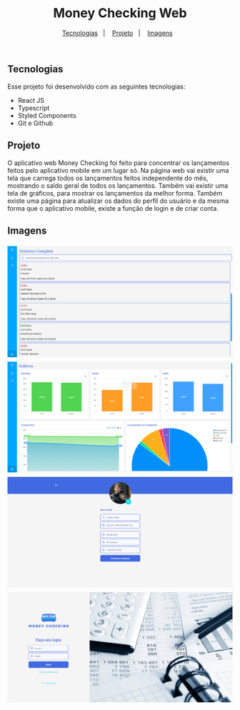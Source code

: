 <h1 align="center"> Money Checking Web</h1>

<p align="center">
  <a href="#-tecnologias">Tecnologias</a>&nbsp;&nbsp;&nbsp;|&nbsp;&nbsp;&nbsp;
  <a href="#-projeto">Projeto</a>&nbsp;&nbsp;&nbsp;|&nbsp;&nbsp;&nbsp;
  <a href="#-imagens">Imagens</a>&nbsp;&nbsp;&nbsp;
</p>

<br>

## Tecnologias

Esse projeto foi desenvolvido com as seguintes tecnologias:

- React JS
- Typescript
- Styled Components
- Git e Github

## Projeto

O aplicativo web Money Checking foi feito para concentrar os lançamentos feitos pelo aplicativo mobile em um lugar só. Na página web vai existir uma tela que carrega todos os lançamentos feitos independente do mês, mostrando o saldo geral de todos os lançamentos. Também vai existir uma tela de gráficos, para mostrar os lançamentos da melhor forma. Também existe uma página para atualizar os dados do perfil do usuário e da mesma forma que o aplicativo mobile, existe a função de login e de criar conta.

## Imagens

<div style="display: flex; flex-direction: column; align-items: center;">  
  <img alt="Tela de lançamentos concentrados" src=".github/MoneyCheckingWeb.png" style="margin: 5px;">
  <img alt="Tela de gráficos" src=".github/MoneyCheckingWeb 2.png" style="margin: 5px;">
  <img alt="Tela do perfil" src=".github/MoneyCheckingWeb 3.png" style="margin: 5px;">
  <img alt="Tela de login" src=".github/MoneyCheckingWeb 4.png" style="margin: 5px;">
</div>
